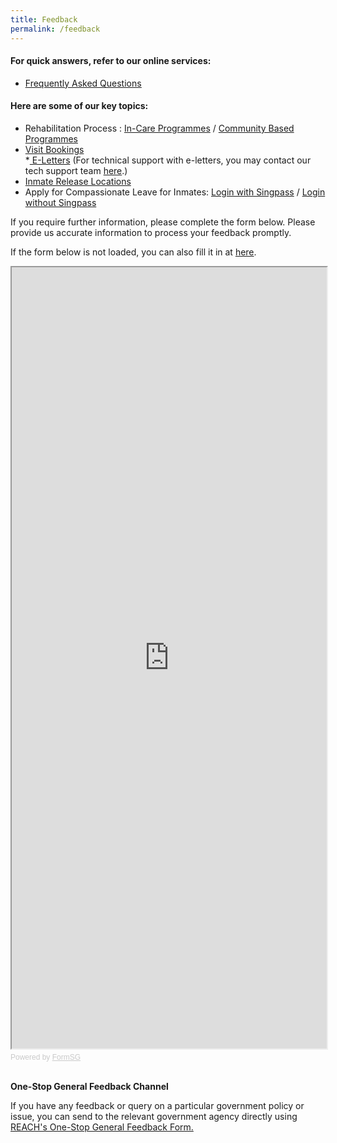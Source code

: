 ```yaml
---
title: Feedback
permalink: /feedback
---
```

<h4>For quick answers, refer to our online services:</h4>
<ul>
    <li><a data-sf-ec-immutable="" href="https://www.sps.gov.sg/faqs/askpris.html"><span style="text-decoration:underline;">Frequently Asked Questions</span></a></li>
</ul>

#### Here are some of our key topics:

* Rehabilitation Process : [In-Care Programmes](https://www.sps.gov.sg/volunteer/rehabilitation-process) / [Community Based Programmes](https://www.sps.gov.sg/volunteer/conditional-remission-system-and-mandatory-aftercare-scheme)
* [Visit Bookings](https://www.ipris.sps.gov.sg/sps-vms3-web/#/home/index)<br>
*[ E-Letters](https://eservice.sps.gov.sg/eletters/#/landing) (For technical support with e-letters, you may contact our tech support team [here](https://form.gov.sg/#!/5f0ff5e79e6a4a0011f1eaa2).)
* [Inmate Release Locations](https://www.sps.gov.sg/connect-us/other-matters/inmates-release-locations)
* Apply for Compassionate Leave for Inmates: [Login with Singpass](https://form.gov.sg/#%21/5fc06709bd168e00112d7f10)  /  [Login without Singpass](https://form.gov.sg/#%21/5e016875df378700118eae8c)



If you require further information, please complete the form below. Please provide us accurate information to process your feedback promptly. 
	
If the form below is not loaded, you can also fill it in at [here](https://form.gov.sg/61236db68bc7d1001241fd03).

<!-- Change the width and height values to suit you best -->
<iframe id="iframe" src="https://form.gov.sg/61236db68bc7d1001241fd03" style="width:100%;height:1250px"></iframe>

<div style="font-family:Sans-Serif;font-size:12px;color:#999;opacity:0.5;padding-top:5px">Powered by <a href="https://form.gov.sg" style="color: #999">FormSG</a></div> 
<br>

**One-Stop General Feedback Channel**
	
If you have any feedback or query on a particular government policy or issue, you can send to the relevant government agency directly using [REACH's One-Stop General Feedback Form.](https://www.reach.gov.sg/about-us/contact-us/feedback-form)